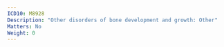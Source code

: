 ```yaml
---
ICD10: M8928
Description: "Other disorders of bone development and growth: Other"
Matters: No
Weight: 0
---
```


